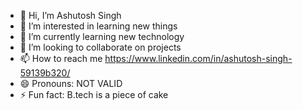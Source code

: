 - 👋 Hi, I’m Ashutosh Singh 
- 👀 I’m interested in  learning new things 
- 🌱 I’m currently learning new technology
- 💞️ I’m looking to collaborate on projects
- 📫 How to reach me https://www.linkedin.com/in/ashutosh-singh-59139b320/
- 😄 Pronouns: NOT VALID
- ⚡ Fun fact: B.tech is a piece of cake 

<!---
ashutosh2s/ashutosh2s is a ✨ special ✨ repository because its `README.md` (this file) appears on your GitHub profile.
You can click the Preview link to take a look at your changes.
--->
